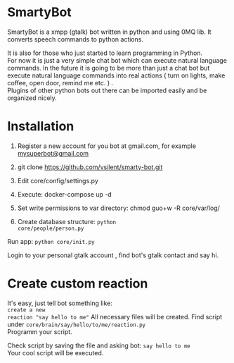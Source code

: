 SmartyBot
==========

SmartyBot is a xmpp (gtalk) bot written in python and using 0MQ lib.
It converts speech commands to python actions.
<br>


It is also for those who just started to learn programming in Python.<br>
For now it is just a very simple chat bot which can execute natural language commands.
In the future it is going to be more than just a chat bot but execute natural language
commands into real actions ( turn on lights, make coffee, open door, remind me etc. ) . <br>
Plugins of other python bots out there can be imported easily and be organized nicely.


Installation
===========

1. Register a new account for you bot at gmail.com, for example  mysuperbot@gmail.com
2. git clone https://github.com/vsilent/smarty-bot.git
3. Edit core/config/settings.py
4. Execute:  docker-compose up -d

4. Set write permissions to var directory: chmod guo+w -R core/var/log/
5. Create database structure:  <code>python core/people/person.py</code>

Run app:   <code>python core/init.py</code>

Login to your personal gtalk account , find bot's gtalk contact and say hi.


Create custom reaction
===========

It's easy, just tell bot something like: <br> <code>create a new reaction "say hello to me"</code>
All necessary files will be created.
Find script under <code>core/brain/say/hello/to/me/reaction.py</code><br>
Programm your script.

Check script by saving the file and asking bot:  <code>say hello to me </code>
Your cool script will be executed.


